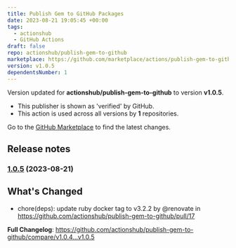 ```yaml
---
title: Publish Gem to GitHub Packages
date: 2023-08-21 19:05:45 +00:00
tags:
  - actionshub
  - GitHub Actions
draft: false
repo: actionshub/publish-gem-to-github
marketplace: https://github.com/marketplace/actions/publish-gem-to-github-packages
version: v1.0.5
dependentsNumber: 1
---
```



Version updated for **actionshub/publish-gem-to-github** to version **v1.0.5**.
- This publisher is shown as 'verified' by GitHub.
- This action is used across all versions by **1** repositories.

Go to the [GitHub Marketplace](https://github.com/marketplace/actions/publish-gem-to-github-packages) to find the latest changes.

## Release notes

### [1.0.5](https://github.com/actionshub/publish-gem-to-github/compare/v1.0.4...v1.0.5) (2023-08-21)

## What's Changed
* chore(deps): update ruby docker tag to v3.2.2 by @renovate in https://github.com/actionshub/publish-gem-to-github/pull/17


**Full Changelog**: https://github.com/actionshub/publish-gem-to-github/compare/v1.0.4...v1.0.5
